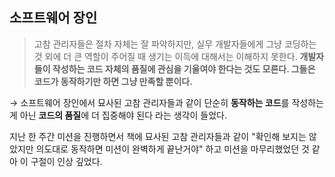 ## 소프트웨어 장인
> 고참 관리자들은 절차 자체는 잘 파악하지만, 실무 개발자들에게 그냥 코딩하는 것 외에 더 큰 역할이 주어질 때 생기는 이득에 대해서는 이해하지 못한다. **개발자들이 작성하는 코드 자체의 품질에 관심을 기울여야 한다는 것도 모른다. 그들은 코드가 동작하기만 하면 그냥 만족할 뿐이다.**

→ 소프트웨어 장인에서 묘사된 고참 관리자들과 같이 단순히 **동작하는 코드**를 작성하는게 아닌 **코드의 품질**에 더 집중해야 된다 라는 생각이 들었다.  

지난 한 주간 미션을 진행하면서 책에 묘사된 고참 관리자들과 같이 "확인해 보지는 않았지만 의도대로 동작하면 미션이 완벽하게 끝난거야" 하고 미션을 마무리했었던 것 같아 이 구절이 인상 깊었다.
